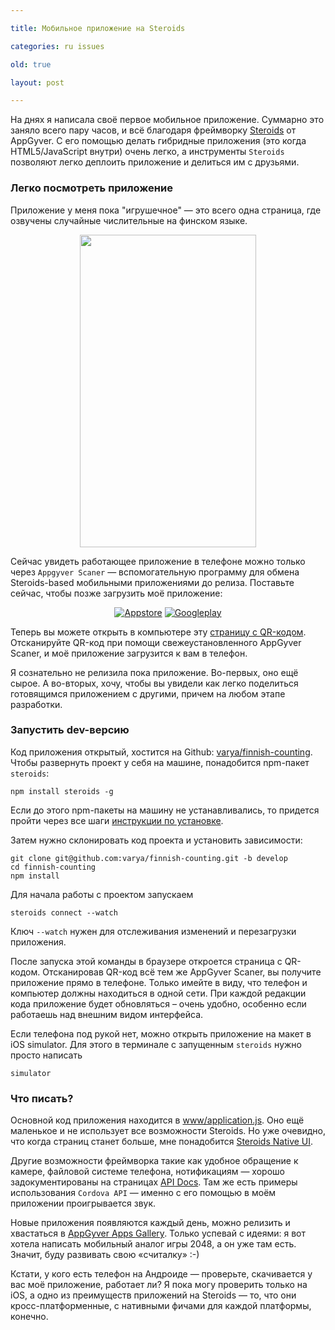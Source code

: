 ```yaml
---

title: Мобильное приложение на Steroids

categories: ru issues

old: true

layout: post

---
```

На днях я написала своё первое мобильное приложение. Суммарно это заняло всего
пару часов, и всё благодаря фреймворку
[Steroids](http://www.appgyver.com/steroids) от AppGyver. С его помощью делать
гибридные приложения (это когда HTML5/JavaScript внутри) очень легко, а
инструменты `Steroids` позволяют легко деплоить приложение и делиться им с
друзьями.<excerpt/>

### Легко посмотреть приложение
Приложение у меня пока "игрушечное" — это всего одна страница, где озвучены
случайные числительные на финском языке.

<div style="text-align:center;">
<img
src="http://img-fotki.yandex.ru/get/9827/14441195.30/0_81ae7_60ff43b1_L.png"
width="282" height="500" title="" alt="" border="0"/>
</div>

Сейчас увидеть работающее приложение в телефоне можно только через `Appgyver
Scaner` — вспомогательную программу для обмена Steroids-based мобильными
приложениями до релиза. Поставьте сейчас, чтобы позже загрузить моё приложение:

<div style="text-align:center;">
<a href="https://itunes.apple.com/us/app/appgyver-scanner/id575076515?mt=8"
target="_blank"><img alt="Appstore" class="appstore_icon"
src="https://share.appgyver.com/assets/appstore-df950585b54bd081a7826913fc715cd4.png"></a>
<a
href="https://play.google.com/store/apps/details?id=com.appgyver.android&amp;feature=nav_result#?t=W251bGwsMSwxLDMsImNvbS5hcHBneXZlci5hbmRyb2lkIl0."
target="_blank"><img alt="Googleplay" class="appstore_icon"
src="https://share.appgyver.com/assets/googleplay-2cef882d62e402fbdbfe8cdac5794069.png"></a>
</div>

Теперь вы можете открыть в компьютере эту
[страницу с QR-кодом](http://bit.ly/finnish-counting-001). Отсканируйте QR-код
при помощи
свежеустановленного AppGyver Scaner, и моё приложение загрузится к вам в
телефон.

Я сознательно не релизила пока приложение. Во-первых, оно ещё сырое. А
во-вторых, хочу, чтобы вы увидели как легко поделиться готовящимся
приложением с другими, причем на любом этапе разработки.

### Запустить dev-версию
Код приложения открытый, хостится на Github:
[varya/finnish-counting](https://github.com/varya/finnish-counting). Чтобы
развернуть проект у себя на машине, понадобится npm-пакет `steroids`:

```
npm install steroids -g
```

Если до этого npm-пакеты на машину не устанавливались, то придется пройти через
все шаги [инструкции по
установке](http://academy.appgyver.com/categories/1/contents/1).

Затем нужно склонировать код проекта и установить зависимости:

```
git clone git@github.com:varya/finnish-counting.git -b develop
cd finnish-counting
npm install
```

Для начала работы с проектом запускаем

```
steroids connect --watch
```

Ключ `--watch` нужен для отслеживания изменений и перезагрузки приложения.

После запуска этой команды в браузере откроется страница с QR-кодом.
Отсканировав QR-код всё тем же AppGyver Scaner, вы получите приложение прямо в
телефоне. Только имейте в виду, что телефон и компьютер должны находиться в
одной сети. При каждой редакции кода приложение будет обновляться – очень
удобно, особенно если работаешь над внешним видом интерфейса.

Если телефона под рукой нет, можно открыть приложение на макет в iOS simulator.
Для этого в терминале с запущенным `steroids` нужно просто написать

```
simulator
```

### Что писать?
Основной код приложения находится в
[www/application.js](https://github.com/varya/finnish-counting/blob/vesions/0.0.1/www/javascripts/application.js).
Оно ещё маленькое и не использует все возможности Steroids. Но уже очевидно, что
когда страниц станет больше, мне понадобится [Steroids Native
UI](http://docs.appgyver.com/en/edge/steroids_Steroids%20Native%20UI_index.md.html#Steroids%C2%A0Native%C2%A0UI).

Другие возможности фреймворка такие как удобное обращение к камере, файловой
системе телефона, нотификациям — хорошо задокументированы на страницах [API
Docs](http://docs.appgyver.com/en/edge/index.html). Там же есть примеры
использования `Cordova API` — именно с его помощью в моём приложении
проигрывается звук.

Новые приложения появляются каждый день, можно релизить и хвастаться в [AppGyver
Apps Gallery](http://x.appgyver.com/xapps). Только успевай с идеями: я вот
хотела написать мобильный аналог игры 2048, а он уже там есть. Значит, буду
развивать свою «считалку» :-)

Кстати, у кого есть телефон на Андроиде — проверьте, скачивается у вас моё
приложение, работает ли? Я пока могу проверить только на iOS, а одно из
преимуществ приложений на Steroids — то, что они кросс-платформенные, с
нативными фичами для каждой платформы, конечно.

